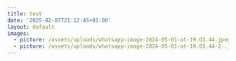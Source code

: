 ```yaml
---
title: test
date: '2025-02-07T21:12:45+01:00'
layout: default
images:
  - picture: /assets/uploads/whatsapp-image-2024-05-01-at-19.03.44.jpeg
  - picture: /assets/uploads/whatsapp-image-2024-05-01-at-19.03.44-2-.jpeg
---
```


